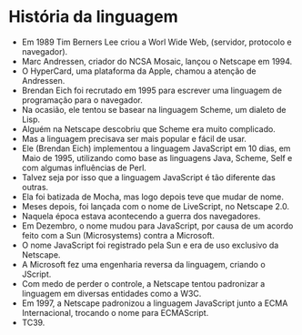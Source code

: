 # História da linguagem

- Em 1989 Tim Berners Lee criou a Worl Wide Web, (servidor, protocolo e navegador).
- Marc Andressen, criador do NCSA Mosaic, lançou o Netscape em 1994.
- O HyperCard, uma plataforma da Apple, chamou a atenção de Andressen.
- Brendan Eich foi recrutado em 1995 para escrever uma linguagem de programação para o navegador.
- Na ocasião, ele tentou se basear na linguagem Scheme, um dialeto de Lisp.
- Alguém na Netscape descobriu que Scheme era muito complicado.
- Mas a linguagem precisava ser mais popular e fácil de usar.
- Ele (Brendan Eich) implementou a linguagem JavaScript em 10 dias, em Maio de 1995, utilizando como base as linguagens Java, Scheme, Self e com algumas influências de Perl.
- Talvez seja por isso que a linguagem JavaScript é tão diferente das outras.
- Ela foi batizada de Mocha, mas logo depois teve que mudar de nome.
- Meses depois, foi lançada com o nome de LiveScript, no Netscape 2.0.
- Naquela época estava acontecendo a guerra dos navegadores.
- Em Dezembro, o nome mudou para JavaScript, por causa de um acordo feito com a Sun (Microsystems) contra a Microsoft.
- O nome JavaScript foi registrado pela Sun e era de uso exclusivo da Netscape.
- A Microsoft fez uma engenharia reversa da linguagem, criando o JScript.
- Com medo de perder o controle, a Netscape tentou padronizar a linguagem em diversas entidades como a W3C.
- Em 1997, a Netscape padronizou a linguagem JavaScript junto a ECMA Internacional, trocando o nome para ECMAScript.
- TC39.